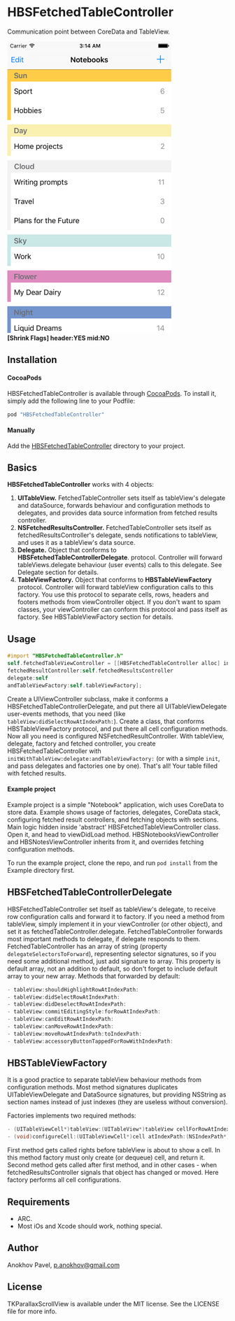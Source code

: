 # HBSFetchedTableController

Communication point between CoreData and TableView.

![header:YES mid:NO](./Screenshots/small.png "header:YES mid:NO")  
**[Shrink Flags] header:YES mid:NO**

## Installation

#### CocoaPods

HBSFetchedTableController is available through [CocoaPods](http://cocoapods.org). To install it, simply add the following line to your Podfile:

```ruby
pod "HBSFetchedTableController"
```

#### Manually

Add the [HBSFetchedTableController](./Pod/Classes) directory to your project.

## Basics

**HBSFetchedTableController** works with 4 objects:
1. **UITableView.** FetchedTableController sets itself as tableView's delegate and dataSource, forwards behaviour and configuration methods to delegates, and provides data source information from fetched results controller.
2. **NSFetchedResultsController.** FetchedTableController sets itself as fetchedResultsController's delegate, sends notifications to tableView, and uses it as a tableView's data source.
3. **Delegate.** Object that conforms to **HBSFetchedTableControllerDelegate**. protocol. Controller will forward tableViews.delegate behaviour (user events) calls to this delegate. See Delegate section for details.
4. **TableViewFactory.** Object that conforms to **HBSTableViewFactory** protocol. Controller will forward tableView configuration calls to this factory. You use this protocol to separate cells, rows, headers and footers methods from viewController object. If you don't want to spam classes, your viewController can conform this protocol and pass itself as factory. See HBSTableViewFactory section for details.

## Usage

```objective-c
#import "HBSFetchedTableController.h"
self.fetchedTableViewController = [[HBSFetchedTableController alloc] initWithTableView:self.tableView
fetchedResultController:self.fetchedResultsController
delegate:self
andTableViewFactory:self.tableViewFactory];
```

Create a UIViewController subclass, make it conforms a HBSFetchedTableControllerDelegate, and put there all UITableViewDelegate user-events methods, that you need (like `tableView:didSelectRowAtIndexPath:`).
Create a class, that conforms HBSTableViewFactory protocol, and put there all cell configuration methods. Now all you need is configured NSFetchedResultController.
With tableView, delegate, factory and fetched controller, you create HBSFetchedTableController with `initWithTableView:delegate:andTableViewFactory:` (or with a simple `init`, and pass delegates and factories one by one). That's all! Your table filled with fetched results.

#### Example project
Example project is a simple "Notebook" application, wich uses CoreData to store data. Example shows usage of factories, delegates, CoreData stack, configuring fetched result controllers, and fetching objects with sections.
Main logic hidden inside 'abstract' HBSFetchedTableViewController class. Open it, and head to viewDidLoad method.
HBSNotebooksViewController and HBSNotesViewController inherits from it, and overrides fetching configuration methods.

To run the example project, clone the repo, and run `pod install` from the Example directory first.

## HBSFetchedTableControllerDelegate <UITableViewDelegate>

HBSFetchedTableController set itself as tableView's delegate, to receive row configuration calls and forward it to factory. If you need a method from tableView, simply implement it in your viewController (or other object), and set it as fetchedTableController.delegate. FetchedTableController forwards most important methods to delegate, if delegate responds to them. 
FetchedTableController has an array of string (property `delegateSelectorsToForward`), representing selector signatures, so if you need some additional method, just add signature to array. This property is default array, not an addition to default, so don't forget to include default array to your new array.
Methods that forwarded by default:
```objective-c
- tableView:shouldHighlightRowAtIndexPath:
- tableView:didSelectRowAtIndexPath:
- tableView:didDeselectRowAtIndexPath:
- tableView:commitEditingStyle:forRowAtIndexPath:
- tableView:canEditRowAtIndexPath:
- tableView:canMoveRowAtIndexPath:
- tableView:moveRowAtIndexPath:toIndexPath:
- tableView:accessoryButtonTappedForRowWithIndexPath:
```

## HBSTableViewFactory

It is a good practice to separate tableView behaviour methods from configuration methods. Most method signatures duplicates UITableViewDelegate and DataSource signatures, but providing NSString as section names instead of just indexes (they are useless without conversion).

Factories implements two required methods:
```objective-c
- (UITableViewCell*)tableView:(UITableView*)tableView cellForRowAtIndexPath:(NSIndexPath *)indexPath inSection:(nullable NSString *)sectionName;
- (void)configureCell:(UITableViewCell*)cell atIndexPath:(NSIndexPath*)indexPath withObject:(nullable id)object inSection:(nullable NSString *)sectionName;
```
First method gets called rights before tableView is about to show a cell. In this method factory must only create (or dequeue) cell, and return it.
Second method gets called after first method, and in other cases - when fetchedResultsController signals that object has changed or moved. Here factory performs all cell configurations.

## Requirements

- ARC.
- Most iOs and Xcode should work, nothing special.

## Author

Anokhov Pavel, p.anokhov@gmail.com

## License

TKParallaxScrollView is available under the MIT license. See the LICENSE file for more info.